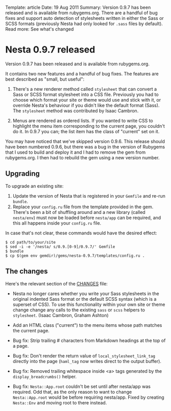 Template: article
Date: 19 Aug 2011
Summary: Version 0.9.7 has been released and is available from rubygems.org. There are a handful of bug fixes and support auto detection of stylesheets written in either the Sass or SCSS formats (previously Nesta had only looked for `.sass` files by default).
Read more: See what's changed

# Nesta 0.9.7 released

Version 0.9.7 has been released and is available from rubygems.org. 

It contains two new features and a handful of bug fixes. The features
are best described as "small, but useful":

1. There's a new renderer method called `stylesheet` that can convert a
   Sass or SCSS format stylesheet into a CSS file. Previously you had to
   choose which format your site or theme would use and stick with it,
   or override Nesta's behaviour if you didn't like the default format
   (Sass). The `stylesheet` method was contributed by Isaac Cambron.

2. Menus are rendered as ordered lists. If you wanted to write CSS to
   highlight the menu item corresponding to the current page, you
   couldn't do it. In 0.9.7 you can; the list item has the class of
   "current" set on it.

You may have noticed that we've skipped version 0.9.6. This release
should have been numbered 0.9.6, but there was a bug in the version of
Rubygems that I used to build and deploy it and I had to remove the gem
from rubygems.org. I then had to rebuild the gem using a new version
number.

## Upgrading

To upgrade an existing site:

1. Update the version of Nesta that is registered in your `Gemfile` and
   re-run `bundle`.
2. Replace your `config.ru` file from the template provided in the gem.
   There's been a bit of shuffling around and a new library (called
   `nesta/env`) must now be loaded before `nesta/app` can be required,
   and this all happens inside your `config.ru` file.

In case that's not clear, these commands would have the desired effect:

    $ cd path/to/your/site
    $ sed -i -e '/nesta/ s/0.9.[0-9]/0.9.7/' Gemfile
    $ bundle
    $ cp $(gem env gemdir)/gems/nesta-0.9.7/templates/config.ru .

## The changes

Here's the relevant section of the [CHANGES][changelog] file:

 * Nesta no longer cares whether you write your Sass stylesheets in the
   original indented Sass format or the default SCSS syntax (which is a
   superset of CSS). To use this functionality within your own site or
   theme change change any calls to the existing `sass` or `scss`
   helpers to `stylesheet`. (Isaac Cambron, Graham Ashton)

 * Add an HTML class ("current") to the menu items whose path matches
   the current page.

 * Bug fix: Strip trailing # characters from Markdown headings at the
   top of a page.

 * Bug fix: Don't render the return value of `local_stylesheet_link_tag`
   directly into the page (`haml_tag` now writes direct to the output
   buffer).

 * Bug fix: Removed trailing whitespace inside &lt;a&gt; tags generated
   by the `display_breadcrumbs()` helper.

 * Bug fix: `Nesta::App.root` couldn't be set until after nesta/app was
   required. Odd that, as the only reason to want to change
   `Nesta::App.root` would be before requiring nesta/app. Fixed by
   creating `Nesta::Env` and moving root to there instead.

[rubygems]: http://rubygems.org/gems/nesta
[changelog]: https://github.com/gma/nesta/blob/master/CHANGES
